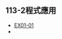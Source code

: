 ## 113-2程式應用
- [EX01-01](https://colab.research.google.com/drive/1GXSs8o2qj2qHW2FPhR-nz2m3OOBeaI6W#scrollTo=_Gtmtp6UEH6V)
- 
